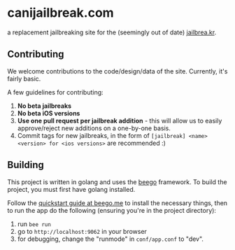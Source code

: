# canijailbreak.com

a replacement jailbreaking site for the (seemingly out of date) [jailbrea.kr](http://jailbrea.kr).

## Contributing

We welcome contributions to the code/design/data of the site. Currently, it's fairly basic.

A few guidelines for contributing:

1. **No beta jailbreaks**
2. **No beta iOS versions**
3. **Use one pull request per jailbreak addition** - this will allow us to easily approve/reject new additions on a one-by-one basis.
4. Commit tags for new jailbreaks, in the form of `[jailbreak] <name> <version> for <ios versions>` are recommended :)

## Building

This project is written in golang and uses the [beego](http://beego.me/) framework. To build the project, you must first have golang installed.

Follow the [quickstart guide at beego.me](http://beego.me/quickstart) to install the necessary things, then to run the app do the following (ensuring you're in the project directory):

1. run `bee run`
2. go to `http://localhost:9062` in your browser
3. for debugging, change the "runmode" in `conf/app.conf` to "dev".
